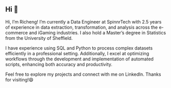 ## Hi 👋

Hi, I’m Richeng! I’m currently a Data Engineer at SpinnrTech with 2.5 years of experience in data extraction, transformation, and analysis across the e-commerce and iGaming industries. I also hold a Master’s degree in Statistics from the University of Sheffield.

I have experience using SQL and Python to process complex datasets efficiently in a professional setting. Additionally, I excel at optimizing workflows through the development and implementation of automated scripts, enhancing both accuracy and productivity.

Feel free to explore my projects and connect with me on LinkedIn. Thanks for visiting!😄
<!--
**atomxu10/atomxu10** is a ✨ _special_ ✨ repository because its `README.md` (this file) appears on your GitHub profile.

Here are some ideas to get you started:

- 🔭 I’m currently working on ...
- 🌱 I’m currently learning ...
- 👯 I’m looking to collaborate on ...
- 🤔 I’m looking for help with ...
- 💬 Ask me about ...
- 📫 How to reach me: ...
- 😄 Pronouns: ...
- ⚡ Fun fact: ...
-->
